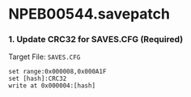 # NPEB00544.savepatch

### 1. Update CRC32 for SAVES.CFG (Required)

Target File: `SAVES.CFG`

```
set range:0x000008,0x000A1F
set [hash]:CRC32
write at 0x000004:[hash]
```

